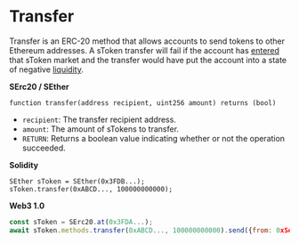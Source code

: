# Transfer

Transfer is an ERC-20 method that allows accounts to send tokens to other Ethereum addresses. A sToken transfer will fail if the account has [entered](../comptroller/enter-markets.md) that sToken market and the transfer would have put the account into a state of negative [liquidity](../comptroller/get-account-liquidity.md).

**SErc20 / SEther**

```text
function transfer(address recipient, uint256 amount) returns (bool)
```

* `recipient`: The transfer recipient address.
* `amount`: The amount of sTokens to transfer.
* `RETURN`: Returns a boolean value indicating whether or not the operation succeeded.

**Solidity**

```text
SEther sToken = SEther(0x3FDB...);
sToken.transfer(0xABCD..., 100000000000);
```

**Web3 1.0**

```javascript
const sToken = SErc20.at(0x3FDA...);
await sToken.methods.transfer(0xABCD..., 100000000000).send({from: 0xSender});
```

